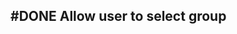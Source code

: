 ## #DONE Allow user to select group
<!-- #task group:"Ungrouped Tasks" story-id:Add-a-task order:-150 -->
<!-- created:2023-09-18T03:41:09.415Z task-id:FKGeC completed:2023-10-01T17:34:03.868Z
archived:true
archivedAt:2024-10-30T22:38:06-04:00
originalPath:backlog/stories/Add-a-task/tasks/Allow-user-to-select-group.md
originalLine:1
-->


